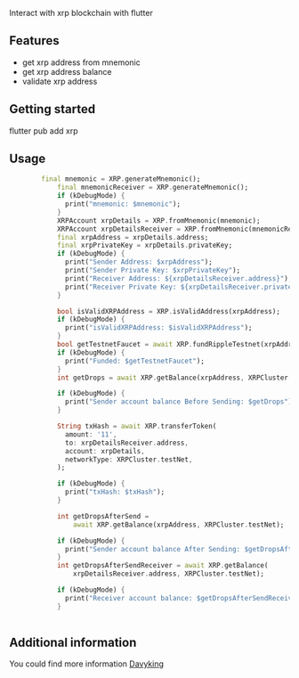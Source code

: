 <!--
This README describes the package. If you publish this package to pub.dev,
this README's contents appear on the landing page for your package.

For information about how to write a good package README, see the guide for
[writing package pages](https://dart.dev/guides/libraries/writing-package-pages).

For general information about developing packages, see the Dart guide for
[creating packages](https://dart.dev/guides/libraries/create-library-packages)
and the Flutter guide for
[developing packages and plugins](https://flutter.dev/developing-packages).
-->

Interact with xrp blockchain with flutter

## Features

- get xrp address from mnemonic
- get xrp address balance
- validate xrp address

## Getting started

flutter pub add xrp

## Usage

```dart
        final mnemonic = XRP.generateMnemonic();
            final mnemonicReceiver = XRP.generateMnemonic();
            if (kDebugMode) {
              print("mnemonic: $mnemonic");
            }
            XRPAccount xrpDetails = XRP.fromMnemonic(mnemonic);
            XRPAccount xrpDetailsReceiver = XRP.fromMnemonic(mnemonicReceiver);
            final xrpAddress = xrpDetails.address;
            final xrpPrivateKey = xrpDetails.privateKey;
            if (kDebugMode) {
              print("Sender Address: $xrpAddress");
              print("Sender Private Key: $xrpPrivateKey");
              print("Receiver Address: ${xrpDetailsReceiver.address}");
              print("Receiver Private Key: ${xrpDetailsReceiver.privateKey}");
            }

            bool isValidXRPAddress = XRP.isValidAddress(xrpAddress);
            if (kDebugMode) {
              print("isValidXRPAddress: $isValidXRPAddress");
            }
            bool getTestnetFaucet = await XRP.fundRippleTestnet(xrpAddress);
            if (kDebugMode) {
              print("Funded: $getTestnetFaucet");
            }
            int getDrops = await XRP.getBalance(xrpAddress, XRPCluster.testNet);

            if (kDebugMode) {
              print("Sender account balance Before Sending: $getDrops");
            }

            String txHash = await XRP.transferToken(
              amount: '11',
              to: xrpDetailsReceiver.address,
              account: xrpDetails,
              networkType: XRPCluster.testNet,
            );

            if (kDebugMode) {
              print("txHash: $txHash");
            }

            int getDropsAfterSend =
                await XRP.getBalance(xrpAddress, XRPCluster.testNet);

            if (kDebugMode) {
              print("Sender account balance After Sending: $getDropsAfterSend");
            }
            int getDropsAfterSendReceiver = await XRP.getBalance(
                xrpDetailsReceiver.address, XRPCluster.testNet);

            if (kDebugMode) {
              print("Receiver account balance: $getDropsAfterSendReceiver");
            }
        
```

## Additional information

You could find more information <a href="https://github.com/Imdavyking/xrp">Davyking</a>

